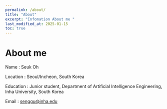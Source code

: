 ```yaml
---
permalink: /about/
title: "About"
excerpt: "Infomation About me "
last_modified_at: 2025-01-15
toc: true
---
```


# About me

Name : Seuk Oh

Location : Seoul/Incheon, South Korea

Education : Junior student, Department of Artificial Intelligence Engineering, Inha University, South Korea

Email : senggu@inha.edu